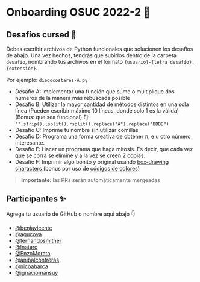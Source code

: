 # Onboarding OSUC 2022-2 🚀

## Desafíos cursed 🧙

Debes escribir archivos de Python funcionales que solucionen los desafíos de abajo. Una vez hechos, tendrás que subirlos dentro de la carpeta `desafio`, nombrando tus archivos en el formato `{usuario}-{letra desafío}.{extensión}`.

Por ejemplo: `diegocostares-A.py`


* Desafío A: Implementar una función que sume o multiplique dos números de la manera más rebuscada posible
* Desafío B: Utilizar la mayor cantidad de métodos distintos en una sola línea (Pueden escribir máximo 10 líneas, donde solo 1 es la válida) (Bonus: que sea funcional) 
Ej: `"".strip().lsplit().rsplit().replace("A").replace("BBBB")`
* Desafío C: Imprime tu nombre sin utilizar comillas
* Desafío D: Programa una forma creativa de obtener π, e u otro número interesante.
* Desafío E: Hacer un programa que haga mitosis. Es decir, que cada vez que se corra se elimine y a la vez se creen 2 copias.
* Desafío F: Imprimir algo bonito y original usando [box-drawing characters](https://en.wikipedia.org/wiki/Box-drawing_character) (bonus por uso de [códigos de colores](https://github.com/Textualize/rich/blob/master/README.es.md))

> **Importante**: las PRs serán automáticamente mergeadas 

## Participantes ✨

Agrega tu usuario de GitHub o nombre aquí abajo 👇

- [@benjavicente](https://github.com/benjavicente)
- [@agucova](https://github.com/agucova)
- [@fernandosmither](https://github.com/fernandosmither)
- [@lnatero](https://github.com/lnatero)
- [@EnzoMorata](https://github.com/EnzoMorata)
- [@anibalcontreras](https://github.com/anibalcontreras)
- [@nicoabarca](https://github.com/nicoabarca)
- [@ignaciomansuy](https://github.com/ignaciomansuy)
